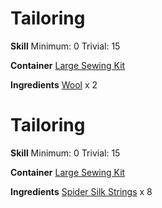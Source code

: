<!-- TITLE: Rope -->
<!-- SUBTITLE: A group of braided string -->

# Tailoring
**Skill**
Minimum: 0
Trivial: 15

**Container**
[Large Sewing Kit](large-sewing-kit)

**Ingredients**
[Wool](wool) x 2

# Tailoring
**Skill**
Minimum: 0
Trivial: 15

**Container**
[Large Sewing Kit](large-sewing-kit)

**Ingredients**
[Spider Silk Strings](spider-silk-strings) x 8